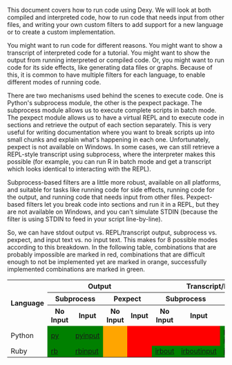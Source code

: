 This document covers how to run code using Dexy. We will look at both compiled and interpreted code, how to run code that needs input from other files, and writing your own custom filters to add support for a new language or to create a custom implementation.

You might want to run code for different reasons. You might want to show a transcript of interpreted code for a tutorial. You might want to show the output from running interpreted or compiled code. Or, you might want to run code for its side effects, like generating data files or graphs. Because of this, it is common to have multiple filters for each language, to enable different modes of running code.

There are two mechanisms used behind the scenes to execute code. One is Python's subprocess module, the other is the pexpect package. The subprocess module allows us to execute complete scripts in batch mode. The pexpect module allows us to have a virtual REPL and to execute code in sections and retrieve the output of each section separately. This is very useful for writing documentation where you want to break scripts up into small chunks and explain what's happening in each one. Unfortunately, pexpect is not available on Windows. In some cases, we can still retrieve a REPL-style transcript using subprocess, where the interpreter makes this possible (for example, you can run R in batch mode and get a transcript which looks identical to interacting with the REPL).

Subprocess-based filters are a little more robust, available on all platforms, and suitable for tasks like running code for side effects, running code for the output, and running code that needs input from other files. Pexpect-based filters let you break code into sections and run it in a REPL, but they are not available on Windows, and you can't simulate STDIN (because the filter is using STDIN to feed in your script line-by-line).

So, we can have stdout output vs. REPL/transcript output, subprocess vs. pexpect, and input text vs. no input text. This makes for 8 possible modes according to this breakdown. In the following table, combinations that are probably impossible are marked in red, combinations that are difficult enough to not be implemented yet are marked in orange, successfully implemented combinations are marked in green.

<table>
<tr><th rowspan="3">Language</th><th colspan="4">Output</th><th colspan="4">Transcript/REPL</th></tr>
<tr>                             <th colspan="2">Subprocess</th><th colspan="2">Pexpect</th>
                                 <th colspan="2">Subprocess</th><th colspan="2">Pexpect</th></tr>
<tr>
    <th>No Input</th><th>Input</th>
    <th>No Input</th><th>Input</th>
    <th>No Input</th><th>Input</th>
    <th>No Input</th><th>Input</th>
</tr>
<tr>
    <td>Python</td>
    <td style="background-color: green;"><a href="/docs/filters/py">py</a></td>
    <td style="background-color: green;"><a href="/docs/filters/pyinput">pyinput</a></td>
    <td style="background-color: orange;" title="Might work using calls to send() and read() rather than expect(), haven't tried this yet."></td>
    <td style="background-color: red;"></td>
    <td colspan="2" style="background-color: red;" title="Have tried several options but can't get python or ipython to show linewise input when running in batch mode. 'python -i' forces a prompt but only after running file contents."></td>
    <td style="background-color: green;"><a href="/docs/filters/pycon">pycon</a><br /><a href="/docs/filters/ipython">ipython</a></td>
    <td style="background-color: red;"></td>
</tr>
<tr>
    <td>Ruby</td>
    <td style="background-color: green;"><a href="/docs/filters/rb">rb</a></td>
    <td style="background-color: green;"><a href="/docs/filters/rbinput">rbinput</a></td>
    <td style="background-color: orange;" title="Might work using calls to send() and read() rather than expect(), haven't tried this yet."></td>
    <td style="background-color: red;"></td>
    <td style="background-color: green;"><a href="/docs/filters/irbout">irbout</a></td>
    <td style="background-color: green;"><a href="/docs/filters/irboutinput">irboutinput</a></td>
    <td style="background-color: green;"><a href="/docs/filters/irb">irb</a></td>
    <td style="background-color: red;"></td>
</tr>
</table>

